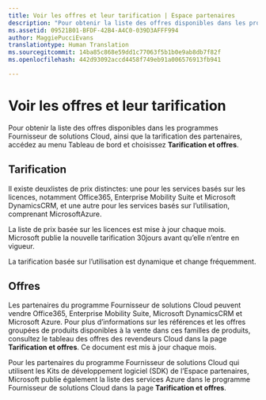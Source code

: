 ```yaml
---
title: Voir les offres et leur tarification | Espace partenaires
description: "Pour obtenir la liste des offres disponibles dans les programmes Fournisseur de solutionsCloud, ainsi que la tarification des partenaires, accédez au menu Tableau de bord et choisissez Tarification et offres."
ms.assetid: 09521B01-BFDF-42B4-A4C0-039D3AFFF994
author: MaggiePucciEvans
translationtype: Human Translation
ms.sourcegitcommit: 14ba85c868e59dd1c77063f5b1b0e9ab8db7f82f
ms.openlocfilehash: 442d93092accd4458f749eb91a006576913fb941

---
```


# Voir les offres et leur tarification


Pour obtenir la liste des offres disponibles dans les programmes Fournisseur de solutions Cloud, ainsi que la tarification des partenaires, accédez au menu Tableau de bord et choisissez **Tarification et offres**.

## Tarification


Il existe deuxlistes de prix distinctes: une pour les services basés sur les licences, notamment Office365, Enterprise Mobility Suite et Microsoft DynamicsCRM, et une autre pour les services basés sur l’utilisation, comprenant MicrosoftAzure.

La liste de prix basée sur les licences est mise à jour chaque mois. Microsoft publie la nouvelle tarification 30jours avant qu’elle n’entre en vigueur.

La tarification basée sur l’utilisation est dynamique et change fréquemment.

## Offres


Les partenaires du programme Fournisseur de solutions Cloud peuvent vendre Office365, Enterprise Mobility Suite, Microsoft DynamicsCRM et Microsoft Azure. Pour plus d’informations sur les références et les offres groupées de produits disponibles à la vente dans ces familles de produits, consultez le tableau des offres des revendeurs Cloud dans la page **Tarification et offres**. Ce document est mis à jour chaque mois.

Pour les partenaires du programme Fournisseur de solutions Cloud qui utilisent les Kits de développement logiciel (SDK) de l’Espace partenaires, Microsoft publie également la liste des services Azure dans le programme Fournisseur de solutions Cloud dans la page **Tarification et offres**.

 

 






<!--HONumber=Nov16_HO4-->


